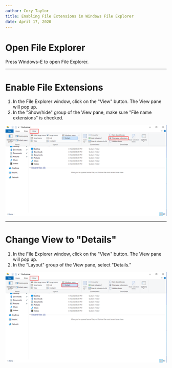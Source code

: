 ```yaml
---
author: Cory Taylor
title: Enabling File Extensions in Windows File Explorer
date: April 17, 2020
---
```


# Open File Explorer

Press Windows-E to open File Explorer.

---

# Enable File Extensions

1. In the File Explorer window, click on the "View" button. The View pane will pop up.
2. In the "Show/hide" group of the View pane, make sure "File name extensions" is checked.

![Screenshot of "File name extensions" checkbox enabled.](assets/img/file_explorer_01_view_extensions.png)

---

# Change View to "Details"

1. In the File Explorer window, click on the "View" button. The View pane will pop up.
2. In the "Layout" group of the View pane, select "Details."

![Screenshot of "Details" view selected.](assets/img/file_explorer_02_view_details.png)
